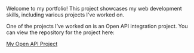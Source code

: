 Welcome to my portfolio! This project showcases my web development skills, including various projects I've worked on.

One of the projects I’ve worked on is an Open API integration project. You can view the repository for the project here:

[My Open API Project](hhttps://github.com/SintiaBaez/art-gallery-api)
